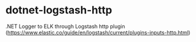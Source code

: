# dotnet-logstash-http
.NET Logger to ELK through Logstash http plugin (https://www.elastic.co/guide/en/logstash/current/plugins-inputs-http.html)

